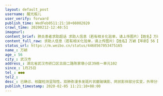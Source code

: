 ```yaml
---
layout: default_post
username: 醒光板儿
user_verify: forward
publish_time: WedFeb0511:21:10+08002020
crawl_time: 20200212-12:40:51
imageurl: 
content_brief: 肺炎患者求助超话 求助人信息（若有相关化验单，请上传图片）【姓名】万颖【年龄】56【所在城市】武汉市【所在小区、社区】湖北省武汉市硚口区古田二路陈家墩小区39栋一单元102【患病时间】1月25日【联系方式】●●●【其他紧急联系人】【病情描述】 已确诊、核酸检测呈阳性。双肺弥 ...全文
content_full_raw: 求助人信息（若有相关化验单，请上传图片）【姓名】万颖【年龄】56【所在城市】武汉市【所在小区、社区】湖北省武汉市硚口区古田二路陈家墩小区39栋一单元102【患病时间】1月25日【联系方式】●●●【其他紧急联系人】【病情描述】已确诊、核酸检测呈阳性。双肺弥漫多发斑片状磨玻璃影、网状影伴部分实变，外带分布为主，肺部感染、病毒性肺炎。发热、腹泻、浑身无力、剧烈咳嗽伴有喘气。武汉·协和医院
status_url: https://m.weibo.cn/status/4468567053475165
name_: 万颖
age_: 56
city_: 武汉市
address_: 湖北省武汉市硚口区古田二路陈家墩小区39栋一单元102
since_: 1月25日
tel_: ●●●
tel2_: 
desc_: 已确诊、核酸检测呈阳性。双肺弥漫多发斑片状磨玻璃影、网状影伴部分实变，外带分布为主，肺部感染、病毒性肺炎。发热、腹泻、浑身无力、剧烈咳嗽伴有喘气。武汉·协和医院
publish_timestamp: 2020-02-05 11:21:10+08:00
---
```

